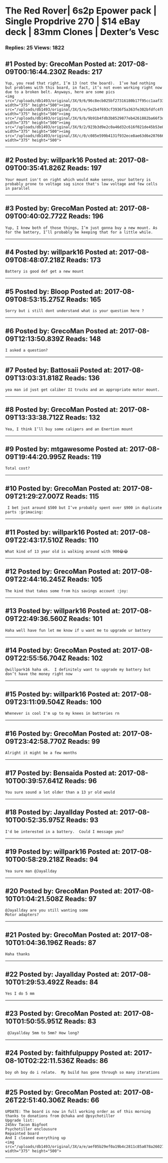 # The Red Rover&#124; 6s2p Epower pack &#124; Single Propdrive 270 &#124; $14 eBay deck &#124; 83mm Clones &#124; Dexter’s Vesc

### Replies: 25 Views: 1822

## \#1 Posted by: GrecoMan Posted at: 2017-08-09T00:16:44.230Z Reads: 217

```
Yup, you read that right, I’m 13 (not the board).  I’ve had nothing but problems with this board, in fact, it’s not even working right now due to a broken belt. Anyways, here are some pics
<img src="/uploads/db1493/original/3X/9/6/96c8ecb025bf27316180b17f95cc1aaf33358c7b.JPG" width="375" height="500"><img src="/uploads/db1493/original/3X/5/e/5e2b4f693cf3936f5a363fe302bfdfc4f8d2e151.JPG" width="375" height="500"><img src="/uploads/db1493/original/3X/9/b/9b91b4fdb3b8529877eb4261882ba66f3d0a8c83.JPG" width="375" height="500"><img src="/uploads/db1493/original/3X/9/2/923b3d9e2c0a46d32c616f021de45b53e04a5405.JPG" width="375" height="500"><img src="/uploads/db1493/original/3X/c/0/c085e599b4131f932ece8ae63d6e2076668333c0.JPG" width="375" height="500">
```

---
## \#2 Posted by: willpark16 Posted at: 2017-08-09T00:35:41.826Z Reads: 197

```
Your mount isn't on right which would make sense, your battery is probably prone to voltage sag since that's low voltage and few cells in parallel
```

---
## \#3 Posted by: GrecoMan Posted at: 2017-08-09T00:40:02.772Z Reads: 196

```
Yup, I knew both of those things, I’m just gonna buy a new mount. As for the battery, I’ll probably be keeping that for a little while.
```

---
## \#4 Posted by: willpark16 Posted at: 2017-08-09T08:48:07.218Z Reads: 173

```
Battery is good def get a new mount
```

---
## \#5 Posted by: Bloop Posted at: 2017-08-09T08:53:15.275Z Reads: 165

```
Sorry but i still dont understand what is your question here ?
```

---
## \#6 Posted by: GrecoMan Posted at: 2017-08-09T12:13:50.839Z Reads: 148

```
I asked a question?
```

---
## \#7 Posted by: Battosaii Posted at: 2017-08-09T13:03:31.818Z Reads: 136

```
yea man id just get caliber II trucks and an appropriate motor mount.
```

---
## \#8 Posted by: GrecoMan Posted at: 2017-08-09T13:33:38.712Z Reads: 132

```
Yea, I think I’ll buy some calipers and an Enertion mount
```

---
## \#9 Posted by: mtgawesome Posted at: 2017-08-09T19:44:20.995Z Reads: 119

```
Total cost?
```

---
## \#10 Posted by: GrecoMan Posted at: 2017-08-09T21:29:27.007Z Reads: 115

```
 I bet just around $500 but I’ve probably spent over $900 in duplicate parts :grimacing:
```

---
## \#11 Posted by: willpark16 Posted at: 2017-08-09T22:43:17.510Z Reads: 110

```
What kind of 13 year old is walking around with 900😂😂
```

---
## \#12 Posted by: GrecoMan Posted at: 2017-08-09T22:44:16.245Z Reads: 105

```
The kind that takes some from his savings account :joy:
```

---
## \#13 Posted by: willpark16 Posted at: 2017-08-09T22:49:36.560Z Reads: 101

```
Haha well have fun let me know if u want me to upgrade ur battery
```

---
## \#14 Posted by: GrecoMan Posted at: 2017-08-09T22:55:56.704Z Reads: 102

```
@willpark16 haha ok.  I definitely want to upgrade my battery but don’t have the money right now
```

---
## \#15 Posted by: willpark16 Posted at: 2017-08-09T23:11:09.504Z Reads: 100

```
Whenever is cool I'm up to my knees in batteries rn
```

---
## \#16 Posted by: GrecoMan Posted at: 2017-08-09T23:42:58.770Z Reads: 99

```
Alright it might be a few months
```

---
## \#17 Posted by: Bensaida Posted at: 2017-08-10T00:39:57.641Z Reads: 96

```
You sure sound a lot older than a 13 yr old would
```

---
## \#18 Posted by: Jayallday Posted at: 2017-08-10T00:52:35.975Z Reads: 93

```
I'd be interested in a battery.  Could I message you?
```

---
## \#19 Posted by: willpark16 Posted at: 2017-08-10T00:58:29.218Z Reads: 94

```
Yea sure man @Jayallday
```

---
## \#20 Posted by: GrecoMan Posted at: 2017-08-10T01:04:21.508Z Reads: 97

```
@Jayallday are you still wanting some
Motor adapters?
```

---
## \#21 Posted by: GrecoMan Posted at: 2017-08-10T01:04:36.196Z Reads: 87

```
Haha thanks
```

---
## \#22 Posted by: Jayallday Posted at: 2017-08-10T01:29:53.492Z Reads: 84

```
Yes I do 5 mm
```

---
## \#23 Posted by: GrecoMan Posted at: 2017-08-10T01:50:55.951Z Reads: 83

```
 @Jayallday 5mm to 5mm? How long?
```

---
## \#24 Posted by: faithfulpuppy Posted at: 2017-08-10T02:22:11.536Z Reads: 86

```
boy oh boy do i relate.  My build has gone through so many iterations
```

---
## \#25 Posted by: GrecoMan Posted at: 2017-08-26T22:51:40.306Z Reads: 66

```
UPDATE: The board is now in full working order as of this morning thanks to donations from @chaka and @psychotiller 
Upgrade list:
245kv Tacon Bigfoot 
Psychotiller enclousure
Repainted board
And I cleaned everything up
<img src="/uploads/db1493/original/3X/a/e/aef05b29ef0a19b4c2811c85a078a260274ebdcd.jpeg" width="375" height="500">
```

---

